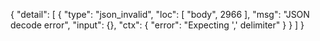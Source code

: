 {
  "detail": [
    {
      "type": "json_invalid",
      "loc": [
        "body",
        2966
      ],
      "msg": "JSON decode error",
      "input": {},
      "ctx": {
        "error": "Expecting ',' delimiter"
      }
    }
  ]
}